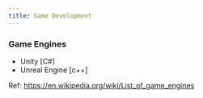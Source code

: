 ```yaml
---
title: Game Development
---
```


### Game Engines

- Unity [C#]
- Unreal Engine [c++]

Ref: https://en.wikipedia.org/wiki/List_of_game_engines